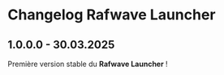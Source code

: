 # Changelog Rafwave Launcher

## 1.0.0.0 - 30.03.2025

Première version stable du **Rafwave Launcher** !
